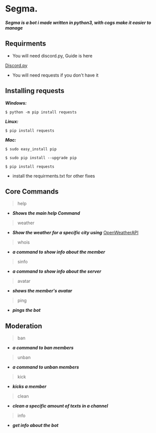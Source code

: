 # Segma.

***Segma is a bot i made written in python3, with cogs make it easier to manage***



## Requirments

* You will need discord.py, Guide is here

[Discord.py](https://github.com/Rapptz/discord.py)

* You will need requests if you don't have it

## Installing requests

***Windows:***

`$ python -m pip install requests`

***Linux:***

`$ pip install requests`


***Mac:***

```$ sudo easy_install pip```

```$ sudo pip install --upgrade pip```

```$ pip install requests```

* install the requirments.txt for other fixes

## Core Commands

>help
* ***Shows the main help Command***

>weather
* ***Show the weather for a specific city using*** [OpenWeatherAPI](https://openweathermap.org/api)

>whois
* ***a command to show info about the member***

>sinfo
* ***a command to show info about the server***

>avatar
* ***shows the member's avatar***

>ping
* ***pings the bot***

## Moderation

>ban
* ***a command to ban members***

>unban
* ***a command to unban members***

>kick
* ***kicks a member***

>clean
* ***clean a specific amount of texts in a channel***


>info
* ***get info about the bot***
